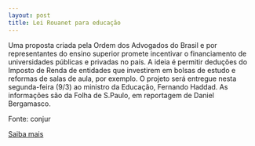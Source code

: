 ```yaml
---
layout: post
title: Lei Rouanet para educação
---
```

<p>Uma proposta criada pela Ordem dos Advogados do Brasil e por representantes do ensino superior promete incentivar o financiamento de universidades públicas e privadas no país. A ideia é permitir deduções do Imposto de Renda de entidades que investirem em bolsas de estudo e reformas de salas de aula, por exemplo. O projeto será entregue nesta segunda-feira (9/3) ao ministro da Educação, Fernando Haddad. As informações são da Folha de S.Paulo, em reportagem de Daniel Bergamasco.</p><p>Fonte: conjur</p><p><a href="http://www.conjur.com.br/2009-mar-08/oab-universidades-lei-rouanet-educacao" target="_blank">Saiba mais </a></p>
